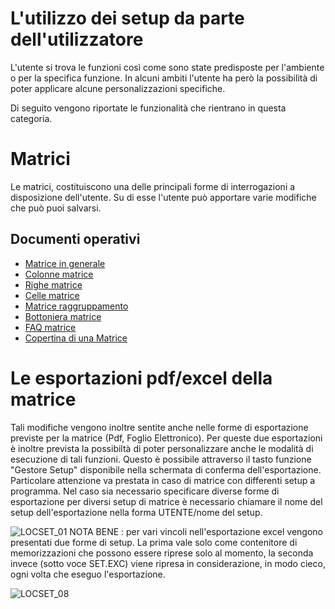 # L'utilizzo dei setup da parte dell'utilizzatore

L'utente si trova le funzioni così come sono state predisposte per l'ambiente o per la specifica funzione. In alcuni ambiti l'utente ha però la possibilità di poter applicare alcune personalizzazioni specifiche.

Di seguito vengono riportate le funzionalità che rientrano in questa categoria.

# Matrici

Le matrici, costituiscono una delle principali forme di interrogazioni a disposizione dell'utente. Su di esse l'utente può apportare varie modifiche che può puoi salvarsi.

## Documenti operativi
- [Matrice in generale](Sorgenti/MB/DOC_OPE/LOCEXB_A1)
- [Colonne matrice](Sorgenti/MB/DOC_OPE/LOCEXB_A2)
- [Righe matrice](Sorgenti/MB/DOC_OPE/LOCEXB_A3)
- [Celle matrice](Sorgenti/MB/DOC_OPE/LOCEXB_A4)
- [Matrice raggruppamento](Sorgenti/MB/DOC_OPE/LOCEXB_A5)
- [Bottoniera matrice](Sorgenti/MB/DOC_OPE/LOCEXB_A6)
- [FAQ matrice](Sorgenti/MB/DOC_OPE/LOCEXB_A7)
- [Copertina di una Matrice](Sorgenti/MB/DOC_OPE/LOCEXB_A8)

# Le esportazioni pdf/excel della matrice

Tali modifiche vengono inoltre sentite anche nelle forme di esportazione previste per la matrice (Pdf, Foglio Elettronico). Per queste due esportazioni è inoltre prevista la possibiltà di poter personalizzare anche le modalità di esecuzione di tali funzioni. Questo è possibile attraverso il tasto funzione "Gestore Setup" disponibile nella schermata di conferma dell'esportazione.
Particolare attenzione va prestata in caso di matrice con differenti setup a programma. Nel caso sia necessario specificare diverse forme di esportazione per diversi setup di matrice è necessario chiamare il nome del setup dell'esportazione nella forma UTENTE/nome del setup.

![LOCSET_01](http://localhost:3000/immagini/LOCSET_04/LOCSET_01.png)
NOTA BENE :  per vari vincoli nell'esportazione excel vengono presentati due forme di setup. La prima vale solo come contenitore di memorizzazioni che possono essere riprese solo al momento, la seconda invece (sotto voce SET.EXC) viene ripresa in considerazione, in modo cieco, ogni volta che eseguo l'esportazione.

![LOCSET_08](http://localhost:3000/immagini/LOCSET_04/LOCSET_08.png)